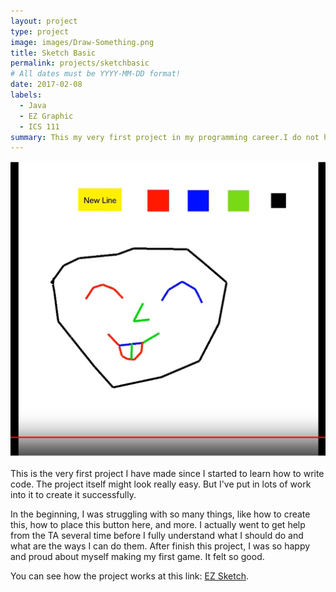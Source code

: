 ```yaml
---
layout: project
type: project
image: images/Draw-Something.png
title: Sketch Basic
permalink: projects/sketchbasic
# All dates must be YYYY-MM-DD format!
date: 2017-02-08
labels:
  - Java
  - EZ Graphic
  - ICS 111
summary: This my very first project in my programming career.I do not have any prior experience with programming.
---
```


<img class="ui medium right floated rounded image" src="../images/Sketching Game.PNG">

This is the very first project I have made since I started to learn how to write code. The project itself might look really easy. But I've put in lots of work into it to create it successfully. 

In the beginning, I was struggling with so many things, like how to create this, how to place this button here, and more. I actually went to get help from the TA several time before I fully understand what I should do and what are the ways I can do them. After finish this project, I was so happy and proud about myself making my first game. It felt so good.

You can see how the project works at this link: [EZ Sketch](https://www.youtube.com/watch?v=frmWZb9YpKE).



